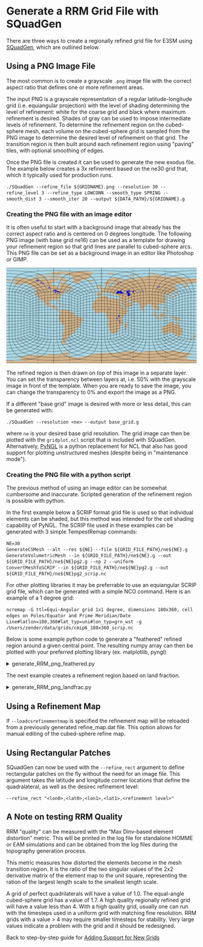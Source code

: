 # Generate a RRM Grid File with SQuadGen

<!-- disable linter checks for inline html to allow collapsable code sections -->
<!-- markdownlint-disable MD033 --> <!-- no-inline-html -->

There are three ways to create a regionally refined grid file for E3SM using [SQuadGen](https://github.com/ClimateGlobalChange/squadgen), which are outlined below.

## Using a PNG Image File

The most common is to create a grayscale `.png` image file with the correct aspect ratio that defines one or more refinement areas.

The input PNG is a grayscale representation of a regular latitude-longitude grid (i.e. equiangular projection) with the level of shading determining the level of refinement: white for the coarse grid and black where maximum refinement is desired.  Shades of gray can be used to impose intermediate levels of refinement.  To determine the refinement region on the cubed-sphere mesh, each volume on the cubed-sphere grid is sampled from the PNG image to determine the desired level of refinement on that grid.  The transition region is then built around each refinement region using "paving" tiles, with optional smoothing of edges.

Once the PNG file is created it can be used to generate the new exodus file. The example below creates a 3x refinement based on the ne30 grid that, which it typically used for production runs.

```shell
./SQuadGen --refine_file ${GRIDNAME}.png --resolution 30 --refine_level 3 --refine_type LOWCONN --smooth_type SPRING --smooth_dist 3 --smooth_iter 20 --output ${DATA_PATH}/${GRIDNAME}.g
```

### Creating the PNG file with an image editor

It is often useful to start with a background image that already has the correct aspect ratio and is centered on 0 degrees longitude. The following PNG image (with base grid ne16) can be used as a template for drawing your refinement region so that grid lines are parallel to cubed-sphere arcs. This PNG file can be set as a background image in an editor like Photoshop or GIMP.

![RRM_grid_reference.png](RRM_grid_reference.png)

The refined region is then drawn on top of this image in a separate layer.  You can set the transparency between layers at, i.e. 50% with the grayscale image in front of the template.  When you are ready to save the image, you can change the transparency to 0% and export the image as a PNG.

If a different "base grid" image is desired with more or less detail, this can be generated with:

```shell
./SQuadGen --resolution <ne> --output base_grid.g
```

where `ne` is your desired base grid resolution.  The grid image can then be plotted with the `gridplot.ncl` script that is included with SQuadGen. Alternatively, [PyNGL](https://www.pyngl.ucar.edu/) is a python replacement for NCL that also has good support for plotting unstructured meshes (despite being in "maintenance mode").

### Creating the PNG file with a python script

The previous method of using an image editor can be somewhat cumbersome and inaccurate. Scripted generation of the refinement region is possible with python.

In the first example below a SCRIP format grid file is used so that individual elements can be shaded, but this method was intended for the cell shading capability of PyNGL. The SCRIP file used in these examples can be generated with 3 simple TempestRemap commands:

```shell
NE=30
GenerateCSMesh --alt --res ${NE} --file ${GRID_FILE_PATH}/ne${NE}.g
GenerateVolumetricMesh --in ${GRID_FILE_PATH}/ne${NE}.g --out ${GRID_FILE_PATH}/ne${NE}pg2.g --np 2 --uniform
ConvertMeshToSCRIP --in ${GRID_FILE_PATH}/ne${NE}pg2.g --out ${GRID_FILE_PATH}/ne${NE}pg2_scrip.nc
```

For other plotting libraries it may be preferrable to use an equiangular SCRIP grid file, which can be generated with a simple NCO command. Here is an example of a 1 degree grid:

```shell
ncremap -G ttl=Equi-Angular grid 1x1 degree, dimensions 180x360, cell edges on Poles/Equator and Prime Meridian/Date Line#latlon=180,360#lat_typ=uni#lon_typ=grn_wst -g /Users/zender/data/grids/cmip6_180x360_scrip.nc
```

Below is some example python code to generate a "feathered" refined region around a given central point. The resulting numpy array can then be plotted with your preferred plotting library (ex. matplotlib, pyngl)

<details>
  <summary>generate_RRM_png_feathered.py</summary>
    ```python
    import os, ngl, numpy as np, xarray as xr
    target_lat, target_lon = 39.7392, 360-104.9903 # Denver, CO
    #-------------------------------------------------------------------------------
    scrip_ds = xr.open_dataset(os.getenv('HOME')+'/E3SM/data_grid/ne30pg2_scrip.nc')
    ncol = len(scrip_ds['grid_area'])
    deg_to_rad,rad_to_deg = np.pi/180., 180./np.pi
    #-------------------------------------------------------------------------------
    # method for calculating the length of great circle arcs
    def calc_great_circle_distance(lat1,lat2,lon1,lon2):
      ''' input should be in degrees '''
      dlon = lon2 - lon1
      cos_dist = np.sin(lat1*deg_to_rad)*np.sin(lat2*deg_to_rad) + \
                 np.cos(lat1*deg_to_rad)*np.cos(lat2*deg_to_rad)*np.cos(dlon*deg_to_rad)
      # print( str(cos_dist.min()) +"   "+ str(cos_dist.max()) )
      cos_dist = np.where(cos_dist> 1.0, 1.0,cos_dist)
      cos_dist = np.where(cos_dist<-1.0,-1.0,cos_dist)
      dist = np.arccos( cos_dist )
      return dist
    #-------------------------------------------------------------------------------
    # method for defining a feathered refinement region
    def define_refinement( ncol, dmin, dmax,
                          target_lat, target_lon,
                          center_lat, center_lon,
                          refine_level):
      # loop through all points and calculate distance to center
      # NOTE - distance units are in radians (max value = pi)
      for n in range(ncol):
        d = calc_great_circle_distance(target_lat, center_lat[n] ,target_lon, center_lon[n])
        if d<=dmin:            refine_level[n] = 1
        if d>dmin and d<=dmax: refine_level[n] = ( dmax - d ) / ( dmax - dmin )
        if d>dmax:             refine_level[n] = 0
      return refine_level
    #-------------------------------------------------------------------------------
    # define refinement regions - distance thesholds in radians
    min_threshold =  1*deg_to_rad
    max_threshold = 10*deg_to_rad
    refine_level = np.zeros(ncol)
    # define continuous refinement based on distance
    define_refinement( ncol, min_threshold, max_threshold,
                     target_lat, target_lon,
                     scrip_ds['grid_center_lat'].values,
                     scrip_ds['grid_center_lon'].values,
                     refine_level )
    #-------------------------------------------------------------------------------
    # create PNG image using PyNGL
    wkres = ngl.Resources()
    npix = 4096; wkres.wkWidth,wkres.wkHeight=npix,npix
    wkres.wkForegroundColor = [1.,1.,1.]
    wkres.wkBackgroundColor = [1.,1.,1.]
    wks = ngl.open_wks('png',fig_file,wkres)
    # Create custom colormap
    num_clr = 50
    fill_clr = np.zeros((num_clr,3))
    for n in range(num_clr): fill_clr[n,:] = float(n) / float(num_clr)
    # define plot resources
    res = ngl.Resources()
    res.nglDraw               = False
    res.nglFrame              = False
    res.tmXTOn                = False
    res.tmXBOn                = False
    res.tmYLOn                = False
    res.tmYROn                = False
    res.cnFillOn              = True
    res.cnLinesOn             = False
    res.cnLineLabelsOn        = False
    res.cnInfoLabelOn         = False
    res.mpGridAndLimbOn       = False
    res.mpPerimOn             = False
    res.mpOutlineBoundarySets = 'NoBoundaries'
    res.lbLabelBarOn          = False
    res.cnFillPalette         = fill_clr
    res.tfPolyDrawOrder = 'PreDraw'
    res.sfXArray      = scrip_ds['grid_center_lon'].values
    res.sfYArray      = scrip_ds['grid_center_lat'].values
    #-------------------------------------------------------------------------------
    # Use Raster fill mode instead of cell fill
    res.cnFillMode          = 'RasterFill'
    plot = ngl.contour_map(wks,refine_level,res)
    #-------------------------------------------------------------------------------
    # use pre-draw polygon to fill in white areas near poles
    #-------------------------------------------------------------------------------
    gsres             = ngl.Resources()
    gsres.gsFillColor = 'black'
    gsres.gsEdgesOn   = False
    py = [ -89.9,  89.9, 89.9,-89.9, -89.9]
    px = [ 360. , 360. ,  0. ,  0. , 360. ]
    ngl.polygon(wks, plot, px, py, gsres)
    #-------------------------------------------------------------------------------
    ngl.draw(plot)
    ngl.frame(wks)
    ngl.end()
    #-------------------------------------------------------------------------------
    # crop white space from png file
    if os.path.isfile(f'{fig_file}.png') :
      cmd = f'convert -trim +repage {fig_file}.png {fig_file}.png'
      os.system(cmd)
      os.system(cmd) # second call helps remove gray lines at edge
      # if npix = 4096:
    else:
      raise FileNotFoundError(f'\n{fig_file}.png does not exist?!\n')
    #-------------------------------------------------------------------------------
    # apply gaussian blur
    from PIL import Image, ImageFilter
    image = Image.open(f'{fig_file}.png')
    for n in range(nsmooth): image = image.filter(ImageFilter.GaussianBlur(radius=6))
    image = image.save(f'{fig_file}.png')
    #-------------------------------------------------------------------------------
    print(); print(f'  {fig_file}.png'); print()
    #-------------------------------------------------------------------------------
    ```
</details>

The next example creates a refinement region based on land fraction.

<details>
  <summary>generate_RRM_png_landfrac.py</summary>
    ```python
    import os, ngl, numpy as np, xarray as xr
    refine_level = 1
    nsmooth      = 4
    land_data_file = 'inputdata/atm/cam/topo/USGS-gtopo30_0.9x1.25_remap_c051027.nc'
    ds = xr.open_dataset(land_data_file)
    lat = ds['lat']
    lon = ds['lon']
    landfrac = ds['LANDFRAC']
    nlat,nlon = len(lat),len(lon)
    #-------------------------------------------------------------------------------
    # switch to center data on prime meridian
    lon_tmp = np.zeros(nlon)
    lon_tmp[:int(nlon/2)] = lon[-int(nlon/2):].values - 360.
    lon_tmp[int(nlon/2):] = lon[ :int(nlon/2)].values
    lon = xr.DataArray(lon_tmp,dims={'lon':lon})
    landfrac_tmp = np.zeros(landfrac.shape)
    landfrac_tmp[:,:int(nlon/2)] = landfrac[:,-int(nlon/2):].values
    landfrac_tmp[:,int(nlon/2):] = landfrac[:, :int(nlon/2)].values
    landfrac = xr.DataArray(landfrac_tmp,dims={'lat':lat,'lon':lon})
    #-------------------------------------------------------------------------------
    # mask out anarctica
    for j in range(nlat):
      if lat[j]<-60: landfrac[j,:] = 0.0
    #-------------------------------------------------------------------------------
    # Apply 2D smoothing to feather edges at coastlines
    if nsmooth>0:
      for s in range(nsmooth):
        tmp = np.copy(landfrac)
        for j in range(1,nlat-2):
          for i in range(nlon):
            im1 = nlon-1 if i==0      else i-1
            ip1 = 0      if i==nlon-1 else i+1
            smooth_y  = ( 0.25*tmp[j-1,i  ] + 0.5*tmp[j,i] + 0.25*tmp[j+1,i  ] )
            smooth_x  = ( 0.25*tmp[j  ,im1] + 0.5*tmp[j,i] + 0.25*tmp[j  ,ip1] )
            smooth_d1 = ( 0.25*tmp[j-1,im1] + 0.5*tmp[j,i] + 0.25*tmp[j+1,ip1] )
            smooth_d2 = ( 0.25*tmp[j-1,ip1] + 0.5*tmp[j,i] + 0.25*tmp[j+1,im1] )
            landfrac[j,i] = ( smooth_y + smooth_x + smooth_d1 + smooth_d2 ) / 4.
      for j in range(nlat):
        for i in range(nlon):
          if landfrac[j,i]<0.8: landfrac[j,i] = 0.0
    #-------------------------------------------------------------------------------
    # Generate image of refined region using MPL
    fig = plt.figure(figsize=(36/4,18/4))
    ax = fig.add_subplot(1,1,1)
    cs = ax.contourf(lon, lat, landfrac, levels=[0.0,0.5,1.0],colors=['#000000','#FFFFFF','#FFFFFF'])
    ax.xaxis.set_major_locator(plt.NullLocator())
    ax.yaxis.set_major_locator(plt.NullLocator())
    fig.tight_layout()
    plt.axis('off')
    plt.savefig(refine_png_file,pad_inches=0,bbox_inches='tight')
    print(f'\nrefine_png_file: {refine_png_file}\n')
    #-------------------------------------------------------------------------------
    # more smoothing via gaussian blur from the pillow package
    from PIL import Image, ImageFilter
    image = Image.open(f'{refine_png_file}')
    for n in range(nsmooth): image = image.filter(ImageFilter.GaussianBlur(radius=3))
    image = image.save(f'{refine_png_file}')
    #-------------------------------------------------------------------------------
    ```
</details>

## Using a Refinement Map

If `--loadcsrefinementmap` is specified the refinement map will be reloaded from a previously generated refine_map.dat file.  This option allows for manual editing of the cubed-sphere refine map.

## Using Rectangular Patches

SQuadGen can now be used with the `--refine_rect` argument to define rectangular patches on the fly without the need for an image file. This argument takes the latitude and longitude corner locations that define the quadralateral, as well as the desirec refinement level:

```shell
--refine_rect "<lon0>,<lat0>,<lon1>,<lat1>,<refinement level>"
```

## A Note on testing RRM Quality

RRM "quality" can be measured with the “Max Dinv-based element distortion” metric.  This will be printed in the log file for standalone HOMME or EAM simulations and can be obtained from the log files during the topography generation process.  

This metric measures how distorted the elements become in the mesh transition region.  It is the ratio of the two singular values of the 2x2 derivative matrix of the element map to the unit square, representing the ration of the largest length scale to the smallest length scale.  

A grid of perfect quadrilaterals will have a value of 1.0.  The equal-angle cubed-sphere grid has a value of 1.7.   A high quality regionally refined grid will have a value less than 4.  With a high quality grid, usually one can run with the timesteps used in a uniform grid with matching fine resolution.  RRM grids with a value > 4 may require smaller timesteps for stability.   Very large values indicate a problem with the grid and it should be redesigned.

Back to step-by-step guide for [Adding Support for New Grids](../adding-grid-support-step-by-step-guide.md)
